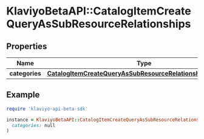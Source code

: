 # KlaviyoBetaAPI::CatalogItemCreateQueryAsSubResourceRelationships

## Properties

| Name | Type | Description | Notes |
| ---- | ---- | ----------- | ----- |
| **categories** | [**CatalogItemCreateQueryAsSubResourceRelationshipsCategories**](CatalogItemCreateQueryAsSubResourceRelationshipsCategories.md) |  | [optional] |

## Example

```ruby
require 'klaviyo-api-beta-sdk'

instance = KlaviyoBetaAPI::CatalogItemCreateQueryAsSubResourceRelationships.new(
  categories: null
)
```

